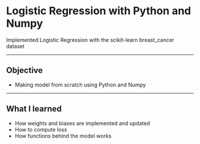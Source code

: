 # Logistic Regression with Python and Numpy

Implemented Logistic Regression with the scikit-learn breast_cancer dataset

---

## Objective 

- Making model from scratch using Python and Numpy

---

## What I learned

- How weights and biases are implemented and updated
- How to compute loss
- How functions behind the model works
